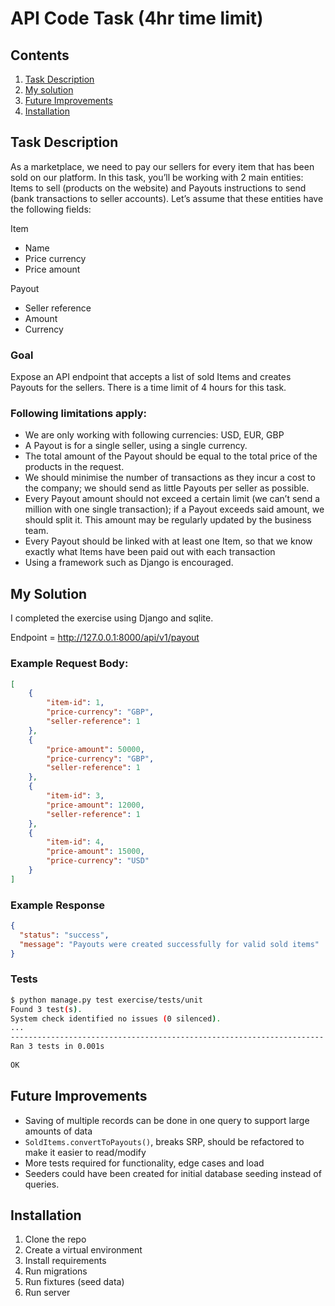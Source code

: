 # API Code Task (4hr time limit)

## Contents

1. [Task Description](#task-description)
2. [My solution](#my-solution)
3. [Future Improvements](#future-improvements)
4. [Installation](#installation)

## Task Description

As a marketplace, we need to pay our sellers for every item that has been sold on our platform. In this task, you’ll be
working with 2 main entities: Items to sell (products on the website) and Payouts instructions to send (bank
transactions to seller accounts). Let’s assume that these entities have the following fields:

Item

- Name
- Price currency
- Price amount

Payout

- Seller reference
- Amount
- Currency

### Goal

Expose an API endpoint that accepts a list of sold Items and creates Payouts for the sellers. There is a time limit of 4
hours for this task.

### Following limitations apply:

- We are only working with following currencies: USD, EUR, GBP
- A Payout is for a single seller, using a single currency.
- The total amount of the Payout should be equal to the total price of the products in the request.
- We should minimise the number of transactions as they incur a cost to the company; we should send as little Payouts
  per seller as possible.
- Every Payout amount should not exceed a certain limit (we can’t send a million with one single transaction); if a
  Payout exceeds said amount, we should split it. This amount may be regularly updated by the business team.
- Every Payout should be linked with at least one Item, so that we know exactly what Items have been paid out with each
  transaction
- Using a framework such as Django is encouraged.

## My Solution

I completed the exercise using Django and sqlite.

Endpoint = http://127.0.0.1:8000/api/v1/payout

### Example Request Body:

```json
[
    {
        "item-id": 1,
        "price-currency": "GBP",
        "seller-reference": 1
    },
    {
        "price-amount": 50000,
        "price-currency": "GBP",
        "seller-reference": 1
    },
    {
        "item-id": 3,
        "price-amount": 12000,
        "seller-reference": 1
    },
    {
        "item-id": 4,
        "price-amount": 15000,
        "price-currency": "USD"
    }
]
```

### Example Response

```json
{
  "status": "success",
  "message": "Payouts were created successfully for valid sold items"
}
```

### Tests

```bash
$ python manage.py test exercise/tests/unit                         
Found 3 test(s).
System check identified no issues (0 silenced).
...                                                                   
----------------------------------------------------------------------
Ran 3 tests in 0.001s                                                 
                                                                      
OK   
```

## Future Improvements

- Saving of multiple records can be done in one query to support large amounts of data
- `SoldItems.convertToPayouts()`, breaks SRP, should be refactored to make it easier to read/modify
- More tests required for functionality, edge cases and load
- Seeders could have been created for initial database seeding instead of queries.

## Installation

1. Clone the repo
2. Create a virtual environment
3. Install requirements
4. Run migrations
5. Run fixtures (seed data)
6. Run server